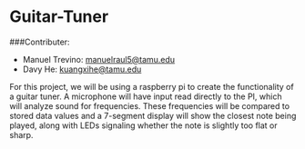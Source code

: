 # Guitar-Tuner


###Contributer:

- Manuel Trevino: manuelraul5@tamu.edu
- Davy He: kuangxihe@tamu.edu


For this project, we will be using a raspberry pi to create the functionality of a guitar tuner. A microphone will have input read directly to the PI, which will analyze sound for frequencies. These frequencies will be compared to stored data values and a 7-segment display will show the closest note being played, along with LEDs signaling whether the note is slightly too flat or sharp.
